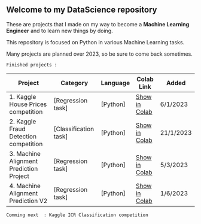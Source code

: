 ## Welcome to my DataScience repository

These are projects that I made on my way to become a **Machine Learning Engineer** and to learn new things by doing.

This repository is focused on Python in various Machine Learning tasks.

Many projects are planned over 2023, so be sure to come back sometimes.

`Finished projects :`

| Project | Category | Language | Colab Link | Added |
|----------|----------|----------|----------|----------|
|1. Kaggle House Prices competition | [Regression task] | [Python] | [Show in Colab](https://colab.research.google.com/github/TomasCajan/DataScience/blob/main/P1_HousePrices_Kaggle.ipynb) | 6/1/2023
|2. Kaggle Fraud Detection competition | [Classification task] | [Python] | [Show in Colab](https://colab.research.google.com/github/TomasCajan/DataScience/blob/main/P2_Fraud_Detection_Kaggle.ipynb) |  21/1/2023
|3. Machine Alignment Prediction Project | [Regression task] | [Python] | [Show in Colab](https://colab.research.google.com/github/TomasCajan/DataScience/blob/main/P3_Machine_Alignment_Prediction.ipynb) |  5/3/2023
|4. Machine Alignment Prediction V2 | [Regression task] | [Python] | [Show in Colab](https://colab.research.google.com/github/TomasCajan/DataScience/blob/main/P4_Machine_Alignment_v2.ipynb) |  1/6/2023

`Comming next  : Kaggle ICR Classification competition`
